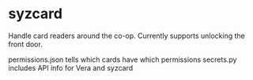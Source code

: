 # syzcard
Handle card readers around the co-op. Currently supports unlocking the front door.

permissions.json tells which cards have which permissions
secrets.py includes API info for Vera and syzcard
